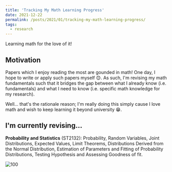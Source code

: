 ```yaml
---
title: 'Tracking My Math Learning Progress'
date: 2021-12-22
permalink: /posts/2021/01/tracking-my-math-learning-progress/
tags:
  - research
---
```

Learning math for the love of it!

## Motivation
<!-- interest -->
<!-- intellectual stimulation that's hard to describe. elegance, nice to see it's application in research, nice to ground research in first principles. -->
<!-- really, just doing this for the love of it. realise i tend to overanalyse things || my decisions, thus in this spirit, wanna tone it down a little bit, and do things for the love of it! -->

<!-- Papers which I enjoy reading the most are grounded in math! One day, I hope to write || apply one myself :) Good to bring up my fundamentals such that it bridges the gap between what I know and what I need to know -->
Papers which I enjoy reading the most are gounded in math! One day, I hope to write or apply such papers myself 😊. As such, I'm revising my math fundamentals such that it bridges the gap between what I already know (i.e. fundamentals) and what I need to know (i.e. specific math knowledge for my research).

Well... that's the rationale reason; I'm really doing this simply cause I love math and wish to keep learning it beyond university 😁.

<!-- ## Topics which I wish to cover
- Probability and Statistics (ST2132)
- A-Level H2 Mathematics
- Linear Algebra II (MA2101) -->

<!-- Possibly find A level math tuition after covering a-level h2 math? -->

## I'm currently revising...
**Probability and Statistics** (ST2132): Probability, Random Variables, Joint Distributions, Expected Values, Limit Theorems, Distributions Derived from the Normal Distribution, Estimation of Parameters and Fitting of Probability Distributions, Testing Hypothesis and Assessing Goodness of fit.

![100](https://progress-bar.dev/100)

